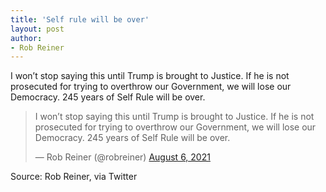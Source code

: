 ```yaml
---
title: 'Self rule will be over'
layout: post
author:
- Rob Reiner
---
```


I won’t stop saying this until Trump is brought to Justice. If he is not prosecuted for trying to overthrow our Government, we will lose our Democracy. 245 years of Self Rule will be over.

<blockquote class="twitter-tweet"><p lang="en" dir="ltr">I won’t stop saying this until Trump is brought to Justice. If he is not prosecuted for trying to overthrow our Government, we will lose our Democracy. 245 years of Self Rule will be over.</p>&mdash; Rob Reiner (@robreiner) <a href="https://twitter.com/robreiner/status/1423791661176393730?ref_src=twsrc%5Etfw">August 6, 2021</a></blockquote> <script async src="https://platform.twitter.com/widgets.js" charset="utf-8"></script>

Source: Rob Reiner, via Twitter
